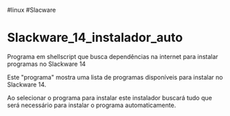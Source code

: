 #linux #Slacware
# Slackware_14_instalador_auto
Programa em shellscript que busca dependências na internet para instalar programas no Slackware 14


Este "programa" mostra uma lista de programas disponíveis para instalar no Slackware 14.

Ao selecionar o programa para instalar este instalador buscará tudo que será necessário para instalar o programa automaticamente.

